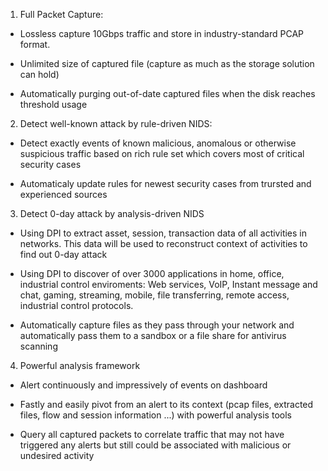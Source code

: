 1. Full Packet Capture: 
- Lossless capture 10Gbps traffic and store in industry-standard PCAP format.


- Unlimited size of captured file (capture as much as the storage solution can hold)

- Automatically purging out-of-date captured files when the disk reaches threshold usage

2. Detect well-known attack by rule-driven NIDS:

- Detect exactly events of known malicious, anomalous or otherwise suspicious traffic based on rich rule set which covers most of critical security cases

- Automaticaly update rules for newest security cases from trursted and experienced sources

3. Detect 0-day attack by analysis-driven NIDS 

- Using DPI to extract asset, session, transaction data of all activities in networks. This data will be used to reconstruct context of activities to find out 0-day attack

- Using DPI to discover of over 3000 applications in home, office, industrial control enviroments: Web services, VoIP, Instant message and chat, gaming, streaming, mobile, file transferring, remote access, industrial control protocols. 

- Automatically capture files as they pass through your network and automatically pass them to a sandbox or a file share for antivirus scanning

4. Powerful analysis framework

- Alert continuously and impressively of events on dashboard 

- Fastly and easily pivot from an alert to its context (pcap files, extracted files, flow and session information ...) with powerful analysis tools

- Query all captured packets to correlate traffic that may not have triggered any alerts but still could be associated with malicious or undesired activity  





